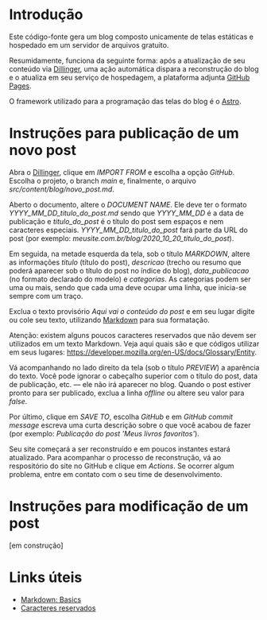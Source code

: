# Introdução

Este código-fonte gera um blog composto unicamente de telas estáticas e hospedado em um servidor de arquivos gratuito.

Resumidamente, funciona da seguinte forma: após a atualização de seu conteúdo via [Dillinger](https://dillinger.io/), uma ação automática dispara a reconstrução do blog e o atualiza em seu serviço de hospedagem, a plataforma adjunta [GitHub Pages](https://pages.github.com/).

O framework utilizado para a programação das telas do blog é o [Astro](https://astro.build/).

# Instruções para publicação de um novo post

Abra o [Dillinger](https://dillinger.io/), clique em *IMPORT FROM* e escolha a opção *GitHub*. Escolha o projeto, o branch *main* e, finalmente, o arquivo *src/content/blog/novo_post.md*.

Aberto o documento, altere o *DOCUMENT NAME*. Ele deve ter o formato *YYYY_MM_DD_titulo_do_post.md* sendo que *YYYY_MM_DD* é a data de publicação e *titulo_do_post* é o título do post sem espaços e nem caracteres especiais. *YYYY_MM_DD_titulo_do_post* fará parte da URL do post (por exemplo: *meusite.com.br/blog/2020_10_20_titulo_do_post*).

Em seguida, na metade esquerda da tela, sob o título *MARKDOWN*, altere as informações *titulo* (título do post), *descricao* (trecho ou resumo que poderá aparecer sob o título do post no índice do blog), *data_publicacao* (no formato declarado do modelo) e *categorias*. As categorias podem ser uma ou mais, sendo que cada uma deve ocupar uma linha, que inicia-se sempre com um traço.

Exclua o texto provisório *Aqui vai o conteúdo do post* e em seu lugar digite ou cole seu texto, utilizando [Markdown](https://daringfireball.net/projects/markdown/basics) para sua formatação.

Atenção: existem alguns poucos caracteres reservados que não devem ser utilizados em um texto Markdown. Veja aqui quais são e que códigos utilizar em seus lugares: <https://developer.mozilla.org/en-US/docs/Glossary/Entity>.

Vá acompanhando no lado direito da tela (sob o título *PREVIEW*) a aparência do texto. Você pode ignorar o cabeçalho superior com o título do post, data de publicação, etc. — ele não irá aparecer no blog. Quando o post estiver pronto para ser publicado, exclua a linha *offline* ou altere seu valor para *false*.

Por último, clique em *SAVE TO*, escolha *GitHub* e em *GitHub commit message* escreva uma curta descrição sobre o que você acabou de fazer (por exemplo: *Publicação do post 'Meus livros favoritos'*).

Seu site começará a ser reconstruído e em poucos instantes estará atualizado. Para acompanhar o processo de reconstrução, vá ao respositório do site no GitHub e clique em *Actions*. Se ocorrer algum problema, entre em contato com o seu time de desenvolvimento.

# Instruções para modificação de um post

[em construção]

# Links úteis

- [Markdown: Basics](https://daringfireball.net/projects/markdown/basics)
- [Caracteres reservados](https://developer.mozilla.org/en-US/docs/Glossary/Entity)

